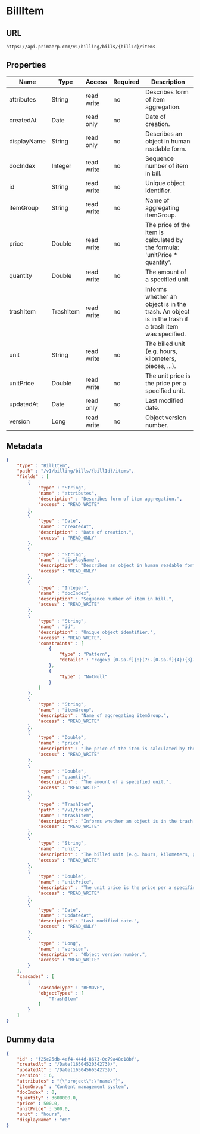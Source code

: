 BillItem
==

## URL

	https://api.primaerp.com/v1/billing/bills/{billId}/items

## Properties

| Name        | Type      | Access     | Required | Description                                                                                         |
|-------------|-----------|------------|----------|-----------------------------------------------------------------------------------------------------|
| attributes  | String    | read write | no       | Describes form of item aggregation.                                                                 |
| createdAt   | Date      | read only  | no       | Date of creation.                                                                                   |
| displayName | String    | read only  | no       | Describes an object in human readable form.                                                         |
| docIndex    | Integer   | read write | no       | Sequence number of item in bill.                                                                    |
| id          | String    | read write | no       | Unique object identifier.                                                                           |
| itemGroup   | String    | read write | no       | Name of aggregating itemGroup.                                                                      |
| price       | Double    | read write | no       | The price of the item is calculated by the formula: 'unitPrice * quantity'.                         |
| quantity    | Double    | read write | no       | The amount of a specified unit.                                                                     |
| trashItem   | TrashItem | read write | no       | Informs whether an object is in the trash. An object is in the trash if a trash item was specified. |
| unit        | String    | read write | no       | The billed unit (e.g. hours, kilometers, pieces, ...).                                              |
| unitPrice   | Double    | read write | no       | The unit price is the price per a specified unit.                                                   |
| updatedAt   | Date      | read only  | no       | Last modified date.                                                                                 |
| version     | Long      | read write | no       | Object version number.                                                                              |

## Metadata

```JSON
{
	"type" : "BillItem",
	"path" : "/v1/billing/bills/{billId}/items",
	"fields" : [
		{
			"type" : "String",
			"name" : "attributes",
			"description" : "Describes form of item aggregation.",
			"access" : "READ_WRITE"
		},
		{
			"type" : "Date",
			"name" : "createdAt",
			"description" : "Date of creation.",
			"access" : "READ_ONLY"
		},
		{
			"type" : "String",
			"name" : "displayName",
			"description" : "Describes an object in human readable form.",
			"access" : "READ_ONLY"
		},
		{
			"type" : "Integer",
			"name" : "docIndex",
			"description" : "Sequence number of item in bill.",
			"access" : "READ_WRITE"
		},
		{
			"type" : "String",
			"name" : "id",
			"description" : "Unique object identifier.",
			"access" : "READ_WRITE",
			"constraints" : [
				{
					"type" : "Pattern",
					"details" : "regexp [0-9a-f]{8}(?:-[0-9a-f]{4}){3}-[0-9a-f]{12}"
				},
				{
					"type" : "NotNull"
				}
			]
		},
		{
			"type" : "String",
			"name" : "itemGroup",
			"description" : "Name of aggregating itemGroup.",
			"access" : "READ_WRITE"
		},
		{
			"type" : "Double",
			"name" : "price",
			"description" : "The price of the item is calculated by the formula: 'unitPrice * quantity'. ",
			"access" : "READ_WRITE"
		},
		{
			"type" : "Double",
			"name" : "quantity",
			"description" : "The amount of a specified unit.",
			"access" : "READ_WRITE"
		},
		{
			"type" : "TrashItem",
			"path" : "/v1/trash",
			"name" : "trashItem",
			"description" : "Informs whether an object is in the trash. An object is in the trash if a trash item was specified.",
			"access" : "READ_WRITE"
		},
		{
			"type" : "String",
			"name" : "unit",
			"description" : "The billed unit (e.g. hours, kilometers, pieces, ...).",
			"access" : "READ_WRITE"
		},
		{
			"type" : "Double",
			"name" : "unitPrice",
			"description" : "The unit price is the price per a specified unit.",
			"access" : "READ_WRITE"
		},
		{
			"type" : "Date",
			"name" : "updatedAt",
			"description" : "Last modified date.",
			"access" : "READ_ONLY"
		},
		{
			"type" : "Long",
			"name" : "version",
			"description" : "Object version number.",
			"access" : "READ_WRITE"
		}
	],
	"cascades" : [
		{
			"cascadeType" : "REMOVE",
			"objectTypes" : [
				"TrashItem"
			]
		}
	]
}
```

## Dummy data

```JSON
{
	"id" : "f25c25db-4ef4-444d-8673-0c79a48c18bf",
	"createdAt" : "/Date(1650452034273)/",
	"updatedAt" : "/Date(1650456654273)/",
	"version" : 6,
	"attributes" : "{\"project\":\"name\"}",
	"itemGroup" : "Content management system",
	"docIndex" : 0,
	"quantity" : 3600000.0,
	"price" : 500.0,
	"unitPrice" : 500.0,
	"unit" : "hours",
	"displayName" : "#0"
}
```

